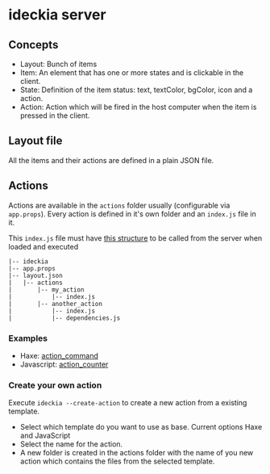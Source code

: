 # ideckia server

## Concepts

* Layout: Bunch of items
* Item: An element that has one or more states and is clickable in the client.
* State: Definition of the item status: text, textColor, bgColor, icon and a action.
* Action: Action which will be fired in the host computer when the item is pressed in the client.

## Layout file

All the items and their actions are defined in a plain JSON file.

## Actions

Actions are available in the `actions` folder usually (configurable via `app.props`). Every action is defined in it's own folder and an `index.js` file in it.

This `index.js` file must have [this structure](https://github.com/ideckia/ideckia_api#action-structure) to be called from the server when loaded and executed

```
|-- ideckia
|-- app.props
|-- layout.json
|   |-- actions
|       |-- my_action
|           |-- index.js
|       |-- another_action
|           |-- index.js
|           |-- dependencies.js
```

### Examples

* Haxe: [action_command](https://github.com/ideckia/action_command)
* Javascript: [action_counter](https://github.com/ideckia/action_counter)

### Create your own action

Execute `ideckia --create-action` to create a new action from a existing template.
  * Select which template do you want to use as base. Current options Haxe and JavaScript
  * Select the name for the action.
  * A new folder is created in the actions folder with the name of you new action which contains the files from the selected template.